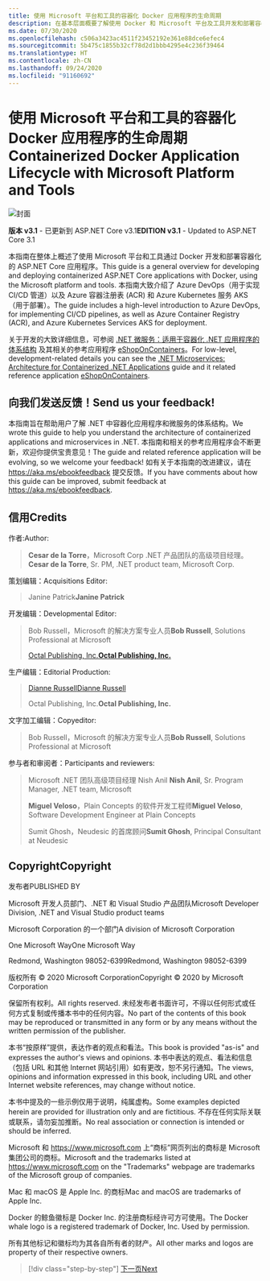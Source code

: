 ```yaml
---
title: 使用 Microsoft 平台和工具的容器化 Docker 应用程序的生命周期
description: 在基本层面概要了解使用 Docker 和 Microsoft 平台及工具开发和部署容器化应用程序的过程。
ms.date: 07/30/2020
ms.openlocfilehash: c506a3423ac4511f23452192e361e88dce6efec4
ms.sourcegitcommit: 5b475c1855b32cf78d2d1bbb4295e4c236f39464
ms.translationtype: HT
ms.contentlocale: zh-CN
ms.lasthandoff: 09/24/2020
ms.locfileid: "91160692"
---
```

# <a name="containerized-docker-application-lifecycle-with-microsoft-platform-and-tools"></a><span data-ttu-id="22951-103">使用 Microsoft 平台和工具的容器化 Docker 应用程序的生命周期</span><span class="sxs-lookup"><span data-stu-id="22951-103">Containerized Docker Application Lifecycle with Microsoft Platform and Tools</span></span>

![封面](./media/devops-book-cover-large-we.png)

<span data-ttu-id="22951-105">**版本 v3.1** - 已更新到 ASP.NET Core v3.1</span><span class="sxs-lookup"><span data-stu-id="22951-105">**EDITION v3.1** - Updated to ASP.NET Core 3.1</span></span>

<span data-ttu-id="22951-106">本指南在整体上概述了使用 Microsoft 平台和工具通过 Docker 开发和部署容器化的 ASP.NET Core 应用程序。</span><span class="sxs-lookup"><span data-stu-id="22951-106">This guide is a general overview for developing and deploying containerized ASP.NET Core applications with Docker, using the Microsoft platform and tools.</span></span> <span data-ttu-id="22951-107">本指南大致介绍了 Azure DevOps（用于实现 CI/CD 管道）以及 Azure 容器注册表 (ACR) 和 Azure Kubernetes 服务 AKS（用于部署）。</span><span class="sxs-lookup"><span data-stu-id="22951-107">The guide includes a high-level introduction to Azure DevOps, for implementing CI/CD pipelines, as well as Azure Container Registry (ACR), and Azure Kubernetes Services AKS for deployment.</span></span>

<span data-ttu-id="22951-108">关于开发的大致详细信息，可参阅 [.NET 微服务：适用于容器化 .NET 应用程序的体系结构](../microservices/index.md) 及其相关的参考应用程序 [eShopOnContainers](https://github.com/dotnet-architecture/eShopOnContainers)。</span><span class="sxs-lookup"><span data-stu-id="22951-108">For low-level, development-related details you can see the [.NET Microservices: Architecture for Containerized .NET Applications](../microservices/index.md) guide and it related reference application [eShopOnContainers](https://github.com/dotnet-architecture/eShopOnContainers).</span></span>

## <a name="send-us-your-feedback"></a><span data-ttu-id="22951-109">向我们发送反馈！</span><span class="sxs-lookup"><span data-stu-id="22951-109">Send us your feedback!</span></span>

<span data-ttu-id="22951-110">本指南旨在帮助用户了解 .NET 中容器化应用程序和微服务的体系结构。</span><span class="sxs-lookup"><span data-stu-id="22951-110">We wrote this guide to help you understand the architecture of containerized applications and microservices in .NET.</span></span> <span data-ttu-id="22951-111">本指南和相关的参考应用程序会不断更新，欢迎你提供宝贵意见！</span><span class="sxs-lookup"><span data-stu-id="22951-111">The guide and related reference application will be evolving, so we welcome your feedback!</span></span> <span data-ttu-id="22951-112">如有关于本指南的改进建议，请在 <https://aka.ms/ebookfeedback> 提交反馈。</span><span class="sxs-lookup"><span data-stu-id="22951-112">If you have comments about how this guide can be improved, submit feedback at <https://aka.ms/ebookfeedback>.</span></span>

## <a name="credits"></a><span data-ttu-id="22951-113">信用</span><span class="sxs-lookup"><span data-stu-id="22951-113">Credits</span></span>

<span data-ttu-id="22951-114">作者:</span><span class="sxs-lookup"><span data-stu-id="22951-114">Author:</span></span>

> <span data-ttu-id="22951-115">**Cesar de la Torre**，Microsoft Corp .NET 产品团队的高级项目经理。</span><span class="sxs-lookup"><span data-stu-id="22951-115">**Cesar de la Torre**, Sr. PM, .NET product team, Microsoft Corp.</span></span>

<span data-ttu-id="22951-116">策划编辑：</span><span class="sxs-lookup"><span data-stu-id="22951-116">Acquisitions Editor:</span></span>

> <span data-ttu-id="22951-117">Janine Patrick</span><span class="sxs-lookup"><span data-stu-id="22951-117">**Janine Patrick**</span></span>

<span data-ttu-id="22951-118">开发编辑：</span><span class="sxs-lookup"><span data-stu-id="22951-118">Developmental Editor:</span></span>

> <span data-ttu-id="22951-119">Bob Russell，Microsoft 的解决方案专业人员</span><span class="sxs-lookup"><span data-stu-id="22951-119">**Bob Russell**, Solutions Professional at Microsoft</span></span>
>
> [<span data-ttu-id="22951-120">Octal Publishing, Inc.</span><span class="sxs-lookup"><span data-stu-id="22951-120">**Octal Publishing, Inc.**</span></span>](http://www.octalpub.com/)

<span data-ttu-id="22951-121">生产编辑：</span><span class="sxs-lookup"><span data-stu-id="22951-121">Editorial Production:</span></span>

> [<span data-ttu-id="22951-122">Dianne Russell</span><span class="sxs-lookup"><span data-stu-id="22951-122">Dianne Russell</span></span>](http://www.octalpub.com/)
>
> <span data-ttu-id="22951-123">Octal Publishing, Inc.</span><span class="sxs-lookup"><span data-stu-id="22951-123">**Octal Publishing, Inc.**</span></span>

<span data-ttu-id="22951-124">文字加工编辑：</span><span class="sxs-lookup"><span data-stu-id="22951-124">Copyeditor:</span></span>

> <span data-ttu-id="22951-125">Bob Russell，Microsoft 的解决方案专业人员</span><span class="sxs-lookup"><span data-stu-id="22951-125">**Bob Russell**, Solutions Professional at Microsoft</span></span>

<span data-ttu-id="22951-126">参与者和审阅者：</span><span class="sxs-lookup"><span data-stu-id="22951-126">Participants and reviewers:</span></span>

> <span data-ttu-id="22951-127">Microsoft .NET 团队高级项目经理 Nish Anil </span><span class="sxs-lookup"><span data-stu-id="22951-127">**Nish Anil**, Sr. Program Manager, .NET team, Microsoft</span></span>
>
> <span data-ttu-id="22951-128">**Miguel Veloso**，Plain Concepts 的软件开发工程师</span><span class="sxs-lookup"><span data-stu-id="22951-128">**Miguel Veloso**, Software Development Engineer at Plain Concepts</span></span>
>
> <span data-ttu-id="22951-129">Sumit Ghosh，Neudesic 的首席顾问</span><span class="sxs-lookup"><span data-stu-id="22951-129">**Sumit Ghosh**, Principal Consultant at Neudesic</span></span>

## <a name="copyright"></a><span data-ttu-id="22951-130">Copyright</span><span class="sxs-lookup"><span data-stu-id="22951-130">Copyright</span></span>

<span data-ttu-id="22951-131">发布者</span><span class="sxs-lookup"><span data-stu-id="22951-131">PUBLISHED BY</span></span>

<span data-ttu-id="22951-132">Microsoft 开发人员部门、.NET 和 Visual Studio 产品团队</span><span class="sxs-lookup"><span data-stu-id="22951-132">Microsoft Developer Division, .NET and Visual Studio product teams</span></span>

<span data-ttu-id="22951-133">Microsoft Corporation 的一个部门</span><span class="sxs-lookup"><span data-stu-id="22951-133">A division of Microsoft Corporation</span></span>

<span data-ttu-id="22951-134">One Microsoft Way</span><span class="sxs-lookup"><span data-stu-id="22951-134">One Microsoft Way</span></span>

<span data-ttu-id="22951-135">Redmond, Washington 98052-6399</span><span class="sxs-lookup"><span data-stu-id="22951-135">Redmond, Washington 98052-6399</span></span>

<span data-ttu-id="22951-136">版权所有 &copy; 2020 Microsoft Corporation</span><span class="sxs-lookup"><span data-stu-id="22951-136">Copyright &copy; 2020 by Microsoft Corporation</span></span>

<span data-ttu-id="22951-137">保留所有权利。</span><span class="sxs-lookup"><span data-stu-id="22951-137">All rights reserved.</span></span> <span data-ttu-id="22951-138">未经发布者书面许可，不得以任何形式或任何方式复制或传播本书中的任何内容。</span><span class="sxs-lookup"><span data-stu-id="22951-138">No part of the contents of this book may be reproduced or transmitted in any form or by any means without the written permission of the publisher.</span></span>

<span data-ttu-id="22951-139">本书“按原样”提供，表达作者的观点和看法。</span><span class="sxs-lookup"><span data-stu-id="22951-139">This book is provided "as-is" and expresses the author's views and opinions.</span></span> <span data-ttu-id="22951-140">本书中表达的观点、看法和信息（包括 URL 和其他 Internet 网站引用）如有更改，恕不另行通知。</span><span class="sxs-lookup"><span data-stu-id="22951-140">The views, opinions and information expressed in this book, including URL and other Internet website references, may change without notice.</span></span>

<span data-ttu-id="22951-141">本书中提及的一些示例仅用于说明，纯属虚构。</span><span class="sxs-lookup"><span data-stu-id="22951-141">Some examples depicted herein are provided for illustration only and are fictitious.</span></span> <span data-ttu-id="22951-142">不存在任何实际关联或联系，请勿妄加推断。</span><span class="sxs-lookup"><span data-stu-id="22951-142">No real association or connection is intended or should be inferred.</span></span>

<span data-ttu-id="22951-143">Microsoft 和 <https://www.microsoft.com> 上“商标”网页列出的商标是 Microsoft 集团公司的商标。</span><span class="sxs-lookup"><span data-stu-id="22951-143">Microsoft and the trademarks listed at <https://www.microsoft.com> on the "Trademarks" webpage are trademarks of the Microsoft group of companies.</span></span>

<span data-ttu-id="22951-144">Mac 和 macOS 是 Apple Inc. 的商标</span><span class="sxs-lookup"><span data-stu-id="22951-144">Mac and macOS are trademarks of Apple Inc.</span></span>

<span data-ttu-id="22951-145">Docker 的鲸鱼徽标是 Docker Inc. 的注册商标经许可方可使用。</span><span class="sxs-lookup"><span data-stu-id="22951-145">The Docker whale logo is a registered trademark of Docker, Inc. Used by permission.</span></span>

<span data-ttu-id="22951-146">所有其他标记和徽标均为其各自所有者的财产。</span><span class="sxs-lookup"><span data-stu-id="22951-146">All other marks and logos are property of their respective owners.</span></span>

>[!div class="step-by-step"]
>[<span data-ttu-id="22951-147">下一页</span><span class="sxs-lookup"><span data-stu-id="22951-147">Next</span></span>](introduction-to-containers-and-docker.md)
